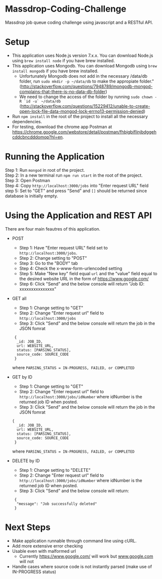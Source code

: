 # Massdrop-Coding-Challenge
Massdrop job queue coding challenge using javascript and a RESTful API.

# Setup
- This application uses Node.js version 7.x.x. You can download Node.js using `brew install node` if you have brew installed. 
- This application uses Mongodb. You can download Mongodb using `brew install mongodb` if you have brew installed. 
  - Unfortunately Mongodb does not add in the necessary /data/db folder, run ```sudo mkdir -p ~/data/db``` to make the appropiate folder." (http://stackoverflow.com/questions/7948789/mongodb-mongod-complains-that-there-is-no-data-db-folder)
  - We need to change the access of the folder by running ```sudo chown -R `id -u` ~/data/db``` (http://stackoverflow.com/questions/15229412/unable-to-create-open-lock-file-data-mongod-lock-errno13-permission-denied)
- Run `npm install` in the root of the project to install all the necessary dependencies.<br />
- For testing, download the chrome app Postman at https://chrome.google.com/webstore/detail/postman/fhbjgbiflinjbdggehcddcbncdddomop?hl=en. <br />

# Running the Application
Step 1: Run `mongod` in root of the project.<br />
Step 2: In a new terminal run `npm run start` in the root of the project.<br />
Step 3: Open Postman<br />
Step 4: Copy `http://localhost:3000/jobs` into "Enter request URL" field<br />
step 5: Set to "GET" and press "Send" and `[]` should be returned since database is initially empty.<br />

# Using the Application and REST API
There are four main feautres of this application.<br />
- POST<br />
  - Step 1: Have "Enter request URL" field set to `http://localhost:3000/jobs`.<br />
  - Step 2: Change setting to "POST"<br />
  - Step 3: Go to the "BODY" tab<br />
  - Step 4: Check the x-www-form-urlencoded setting<br />
  - Step 5: Make "New key" field equal `url` and the "value" field equal to the desired website URL in the form of https://www.google.com/<br />
  - Step 6: Click "Send" and the below console will return "Job ID: xxxxxxxxxxxxxxx"<br />
  
 - GET all<br />  
   - Step 1: Change setting to "GET"<br />
   - Step 2: Change "Enter request url" field to `http://localhost:3000/jobs`<br />
   - Step 3: Click "Send" and the below console will return the job in the JSON fomrat <br />
    ```
     {
      _id: JOB_ID,
      url: WEBSITE_URL,
      status: [PARSING_STATUS],
      source_code: SOURCE_CODE
     }
     ```
     where `PARSING_STATUS = IN-PROGRESS, FAILED, or COMPLETED`<br />
     
 - GET by ID<br />
   - Step 1: Change setting to "GET"<br />
   - Step 2: Change "Enter request url" field to `http://localhost:3000/jobs/idNumber` where idNumber is the returned job ID when posted.<br />
   - Step 3: Click "Send" and the below console will return the job in the JSON fomrat <br />
    ```
    {
      _id: JOB_ID,
      url: WEBSITE_URL,
      status: [PARSING_STATUS],
      source_code: SOURCE_CODE
     }
     ```
     where `PARSING_STATUS = IN-PROGRESS, FAILED, or COMPLETED`<br />
     
  - DELETE by ID<br />
    - Step 1: Change setting to "DELETE"<br />
    - Step 2: Change "Enter request url" field to `http://localhost:3000/jobs/idNumber` where idNumber is the returned job ID when posted.<br />
    - Step 3: Click "Send" and the below console will return:<br />
    ```
     {
      "message": "Job successfully deleted"
     }
     ```
      
# Next Steps
  - Make application runnable through command line using cURL. <br />
  - Add more extensive error checking<br />
  - Usable even with malformed url<br />
    - Currently https://www.google.com/ will work but www.google.com will not<br />
  - Handle cases where source code is not instantly parsed (make use of IN-PROGRESS status)
